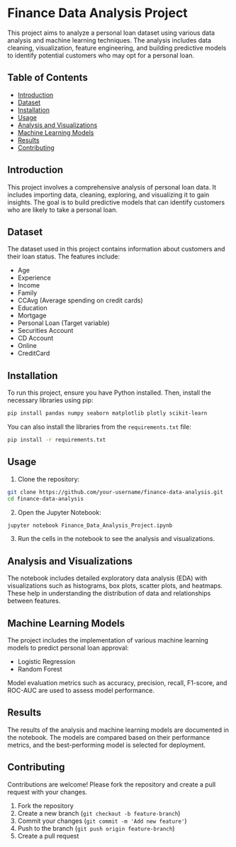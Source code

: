 
# Finance Data Analysis Project

This project aims to analyze a personal loan dataset using various data analysis and machine learning techniques. The analysis includes data cleaning, visualization, feature engineering, and building predictive models to identify potential customers who may opt for a personal loan.

## Table of Contents
- [Introduction](#introduction)
- [Dataset](#dataset)
- [Installation](#installation)
- [Usage](#usage)
- [Analysis and Visualizations](#analysis-and-visualizations)
- [Machine Learning Models](#machine-learning-models)
- [Results](#results)
- [Contributing](#contributing)


## Introduction
This project involves a comprehensive analysis of personal loan data. It includes importing data, cleaning, exploring, and visualizing it to gain insights. The goal is to build predictive models that can identify customers who are likely to take a personal loan.

## Dataset
The dataset used in this project contains information about customers and their loan status. The features include:
- Age
- Experience
- Income
- Family
- CCAvg (Average spending on credit cards)
- Education
- Mortgage
- Personal Loan (Target variable)
- Securities Account
- CD Account
- Online
- CreditCard

## Installation
To run this project, ensure you have Python installed. Then, install the necessary libraries using pip:

```bash
pip install pandas numpy seaborn matplotlib plotly scikit-learn
```

You can also install the libraries from the `requirements.txt` file:

```bash
pip install -r requirements.txt
```

## Usage
1. Clone the repository:

```bash
git clone https://github.com/your-username/finance-data-analysis.git
cd finance-data-analysis
```

2. Open the Jupyter Notebook:

```bash
jupyter notebook Finance_Data_Analysis_Project.ipynb
```

3. Run the cells in the notebook to see the analysis and visualizations.

## Analysis and Visualizations
The notebook includes detailed exploratory data analysis (EDA) with visualizations such as histograms, box plots, scatter plots, and heatmaps. These help in understanding the distribution of data and relationships between features.

## Machine Learning Models
The project includes the implementation of various machine learning models to predict personal loan approval:
- Logistic Regression
- Random Forest

Model evaluation metrics such as accuracy, precision, recall, F1-score, and ROC-AUC are used to assess model performance.

## Results
The results of the analysis and machine learning models are documented in the notebook. The models are compared based on their performance metrics, and the best-performing model is selected for deployment.

## Contributing
Contributions are welcome! Please fork the repository and create a pull request with your changes.

1. Fork the repository
2. Create a new branch (`git checkout -b feature-branch`)
3. Commit your changes (`git commit -m 'Add new feature'`)
4. Push to the branch (`git push origin feature-branch`)
5. Create a pull request






